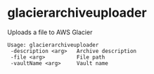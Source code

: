 # glacierarchiveuploader
Uploads a file to AWS Glacier

```
Usage: glacierarchiveuploader
 -description <arg>   Archive description
 -file <arg>          File path
 -vaultName <arg>     Vault name
```
